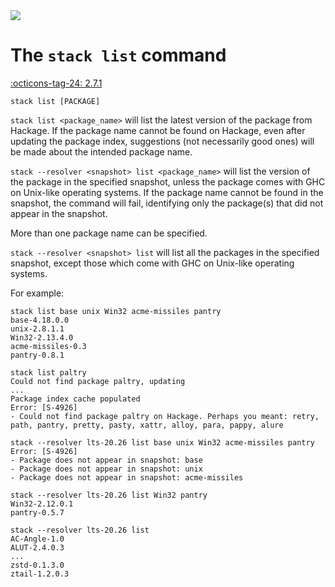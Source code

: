 <div class="hidden-warning"><a href="https://docs.haskellstack.org/"><img src="https://cdn.jsdelivr.net/gh/commercialhaskell/stack/doc/img/hidden-warning.svg"></a></div>

# The `stack list` command

[:octicons-tag-24: 2.7.1](https://github.com/commercialhaskell/stack/releases/tag/v2.7.1)

~~~text
stack list [PACKAGE]
~~~

`stack list <package_name>` will list the latest version of the package from
Hackage. If the package name cannot be found on Hackage, even after updating the
package index, suggestions (not necessarily good ones) will be made about the
intended package name.

`stack --resolver <snapshot> list <package_name>` will list the version of the
package in the specified snapshot, unless the package comes with GHC on
Unix-like operating systems. If the package name cannot be found in the
snapshot, the command will fail, identifying only the package(s) that did not
appear in the snapshot.

More than one package name can be specified.

`stack --resolver <snapshot> list` will list all the packages in the specified
snapshot, except those which come with GHC on Unix-like operating systems.

For example:

~~~text
stack list base unix Win32 acme-missiles pantry
base-4.18.0.0
unix-2.8.1.1
Win32-2.13.4.0
acme-missiles-0.3
pantry-0.8.1

stack list paltry
Could not find package paltry, updating
...
Package index cache populated
Error: [S-4926]
- Could not find package paltry on Hackage. Perhaps you meant: retry, path, pantry, pretty, pasty, xattr, alloy, para, pappy, alure

stack --resolver lts-20.26 list base unix Win32 acme-missiles pantry
Error: [S-4926]
- Package does not appear in snapshot: base
- Package does not appear in snapshot: unix
- Package does not appear in snapshot: acme-missiles

stack --resolver lts-20.26 list Win32 pantry
Win32-2.12.0.1
pantry-0.5.7

stack --resolver lts-20.26 list
AC-Angle-1.0
ALUT-2.4.0.3
...
zstd-0.1.3.0
ztail-1.2.0.3
~~~
